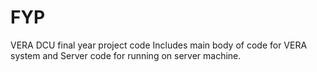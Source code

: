 # FYP
VERA DCU final year project code
Includes main body of code for VERA system and Server code for running on server machine.
